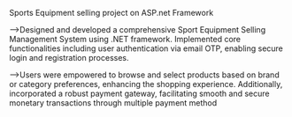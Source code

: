 Sports Equipment selling project on ASP.net Framework

-->Designed and developed a comprehensive Sport Equipment Selling Management System 
using .NET framework. Implemented core functionalities including user authentication via 
email OTP, enabling secure login and registration processes.

-->Users were empowered to browse and select products based on brand or category 
preferences, enhancing the shopping experience. Additionally, incorporated a robust 
payment gateway, facilitating smooth and secure monetary transactions through multiple 
payment method

